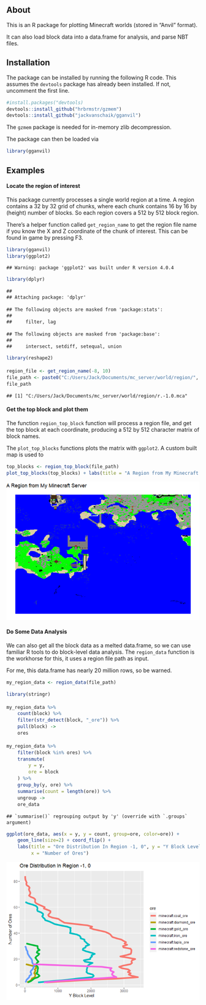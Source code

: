 
## About

This is an R package for plotting Minecraft worlds (stored in “Anvil”
format).

It can also load block data into a data.frame for analysis, and parse
NBT files.

## Installation

The package can be installed by running the following R code. This
assumes the `devtools` package has already been installed. If not,
uncomment the first line.

``` r
#install.packages("devtools)
devtools::install_github("hrbrmstr/gzmem")
devtools::install_github("jackvanschaik/gganvil")
```

The `gzmem` package is needed for in-memory zlib decompression.

The package can then be loaded via

``` r
library(gganvil)
```

## Examples

#### Locate the region of interest

This package currently processes a single world region at a time. A
region contains a 32 by 32 grid of chunks, where each chunk contains 16
by 16 by (height) number of blocks. So each region covers a 512 by 512
block region.

There’s a helper function called `get_region_name` to get the region
file name if you know the X and Z coordinate of the chunk of interest.
This can be found in game by pressing F3.

``` r
library(gganvil)
library(ggplot2)
```

    ## Warning: package 'ggplot2' was built under R version 4.0.4

``` r
library(dplyr)
```

    ## 
    ## Attaching package: 'dplyr'

    ## The following objects are masked from 'package:stats':
    ## 
    ##     filter, lag

    ## The following objects are masked from 'package:base':
    ## 
    ##     intersect, setdiff, setequal, union

``` r
library(reshape2)

region_file <- get_region_name(-8, 10)
file_path <- paste0("C:/Users/Jack/Documents/mc_server/world/region/", region_file)
file_path
```

    ## [1] "C:/Users/Jack/Documents/mc_server/world/region/r.-1.0.mca"

#### Get the top block and plot them

The function `region_top_block` function will process a region file, and
get the top block at each coordinate, producing a 512 by 512 character
matrix of block names.

The `plot_top_blocks` functions plots the matrix with `ggplot2`. A
custom built map is used to

``` r
top_blocks <- region_top_block(file_path)
plot_top_blocks(top_blocks) + labs(title = "A Region from My Minecraft Server")
```

![](README_files/figure-gfm/unnamed-chunk-4-1.png)<!-- -->

#### Do Some Data Analysis

We can also get all the block data as a melted data.frame, so we can use
familiar R tools to do block-level data analysis. The `region_data`
function is the workhorse for this, it uses a region file path as input.

For me, this data.frame has nearly 20 million rows, so be warned.

``` r
my_region_data <- region_data(file_path)
```

``` r
library(stringr)

my_region_data %>%
    count(block) %>%
    filter(str_detect(block, "_ore")) %>%
    pull(block) ->
    ores

my_region_data %>% 
    filter(block %in% ores) %>%
    transmute(
        y = y,
        ore = block
    ) %>%
    group_by(y, ore) %>%
    summarise(count = length(ore)) %>%
    ungroup ->
    ore_data
```

    ## `summarise()` regrouping output by 'y' (override with `.groups` argument)

``` r
ggplot(ore_data, aes(x = y, y = count, group=ore, color=ore)) + 
    geom_line(size=2) + coord_flip() +
    labs(title = "Ore Distribution In Region -1, 0", y = "Y Block Level", 
         x = "Number of Ores")
```

![](README_files/figure-gfm/unnamed-chunk-6-1.png)<!-- -->
